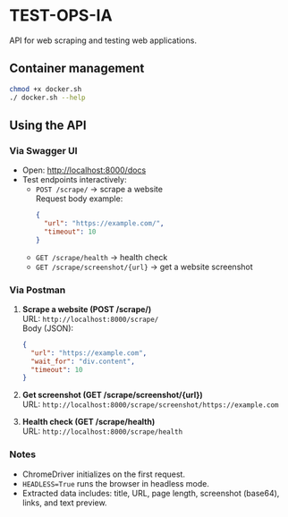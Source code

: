 # TEST-OPS-IA

API for web scraping and testing web applications.

## Container management
```bash
chmod +x docker.sh
./ docker.sh --help
```

## Using the API

### Via Swagger UI
- Open: [http://localhost:8000/docs](http://localhost:8000/docs)  
- Test endpoints interactively:
  - `POST /scrape/` → scrape a website  
    Request body example:
    ```json
    {
      "url": "https://example.com/",
      "timeout": 10
    }
    ```
  - `GET /scrape/health` → health check  
  - `GET /scrape/screenshot/{url}` → get a website screenshot  

### Via Postman

1. **Scrape a website (POST /scrape/)**  
   URL: `http://localhost:8000/scrape/`  
   Body (JSON):
   ```json
   {
     "url": "https://example.com",
     "wait_for": "div.content",
     "timeout": 10
   }
   ```

2. **Get screenshot (GET /scrape/screenshot/{url})**  
   URL: `http://localhost:8000/scrape/screenshot/https://example.com`

3. **Health check (GET /scrape/health)**  
   URL: `http://localhost:8000/scrape/health`

### Notes
- ChromeDriver initializes on the first request.  
- `HEADLESS=True` runs the browser in headless mode.  
- Extracted data includes: title, URL, page length, screenshot (base64), links, and text preview.
